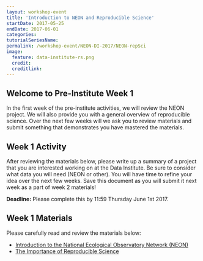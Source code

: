 ```yaml
---
layout: workshop-event
title: 'Introduction to NEON and Reproducible Science'
startDate: 2017-05-25
endDate: 2017-06-01
categories: 
tutorialSeriesName: 
permalink: /workshop-event/NEON-DI-2017/NEON-repSci
image:
  feature: data-institute-rs.png
  credit:
  creditlink:
---
```

## Welcome to Pre-Institute Week 1

In the first week of the pre-institute activities, we will review the NEON
project. We will also provide you with a general overview of reproducible science.
Over the next few weeks will we ask you to review materials and submit something
that demonstrates you have mastered the materials.

## Week 1 Activity
After reviewing the materials below, please write up a
summary of a project that you are interested working on at the Data Institute.
Be sure to consider what data you will need (NEON or
other). You will have time to refine your idea over the next few weeks.
Save this document as you will submit it next week as a part of week 2 materials!

<i class="fa fa-star"></i> **Deadline:** Please complete this by 11:59 Thursday June 1st 2017.

## Week 1 Materials

Please carefully read and review the materials below:

* <a href="{{ site.baseurl }}/setup/intro-to-neon"> Introduction to the National Ecological Observatory Network (NEON)</a>
* <a href="{{ site.baseurl }}/reproducible-research/rep-sci-intro"> The Importance of Reproducible Science</a>